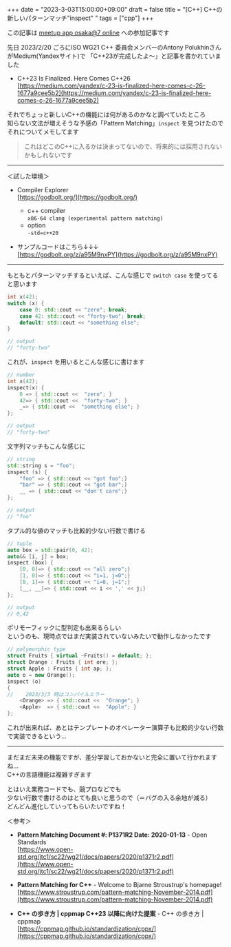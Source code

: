 +++
date = "2023-3-03T15:00:00+09:00"
draft = false
title = "[C++] C++の新しいパターンマッチ"inspect" "
tags = ["cpp"]
+++

この記事は [meetup app osaka@7 online](https://meetupapp.connpass.com/event/276301/) への参加記事です

先日 2023/2/20 ごろにISO WG21 C++ 委員会メンバーのAntony PolukhinさんがMedium(Yandexサイト)で
「C++23が完成したよ～」と記事を書かれていました

- C++23 Is Finalized. Here Comes C++26  
[https://medium.com/yandex/c-23-is-finalized-here-comes-c-26-1677a9cee5b2](https://medium.com/yandex/c-23-is-finalized-here-comes-c-26-1677a9cee5b2)

それでちょっと新しいC++の機能には何があるのかなと調べていたところ  
知らない文法が増えそうな予感の「Pattern Matching」`inspect` を見つけたので  
それについてメモしてます

> これはどこのC++に入るかは決まってないので、将来的には採用されないかもしれないです

---

＜試した環境＞

- Compiler Explorer  
[https://godbolt.org/](https://godbolt.org/)
  - c++ compiler  
 `x86-64 clang (experimental pattern matching)`
  - option  
 `-std=c++20`

- サンプルコードはこちら↓↓↓  
[https://godbolt.org/z/a95M9nxPY](https://godbolt.org/z/a95M9nxPY)

---

もともとパターンマッチするといえば、こんな感じで `switch case` を使ってると思います

```c++
int x(42);
switch (x) {
    case 0: std::cout << "zero"; break;
    case 42: std::cout << "forty-two"; break;
    default: std::cout << "something else";
}

// output
// "forty-two"
```

これが、`inspect` を用いるとこんな感じに書けます

```c++
// number
int x(42);
inspect(x) {
    0 => { std::cout <<  "zero"; }
    42=> { std::cout <<  "forty-two"; }
    _=> { std::cout <<  "something else"; }
};

// output
// "forty-two"
```

文字列マッチもこんな感じに

```c++
// string
std::string s = "foo";
inspect (s) {
    "foo" => { std::cout << "got foo";}
    "bar" => { std::cout << "got bar";}
    __ => { std::cout << "don't care";}
};

// output
// "foo"
```

タプル的な値のマッチも比較的少ない行数で書ける

```c++
// tuple
auto box = std::pair(0, 42);
auto&& [i, j] = box;
inspect (box) {
    [0, 0]=> { std::cout << "all zero";}
    [1, 0]=> { std::cout << "i=1, j=0";}
    [0, 1]=> { std::cout << "i=0, j=1";}
    [__, __]=> { std::cout << i << ',' << j;}
};

// output
// 0,42
```

ポリモーフィックに型判定も出来るらしい  
というのも、現時点ではまだ実装されていないみたいで動作しなかったです

```c++
// polymorphic type
struct Fruits { virtual ~Fruits() = default; };
struct Orange : Fruits { int ore; };
struct Apple : Fruits { int ap; };
auto o = new Orange();
inspect (o)
{
//    2023/3/3 時はコンパイルエラー
    <Orange> => { std::cout <<  "Orange"; }
    <Apple>  => { std::cout <<  "Apple"; }
};
```

これが出来れば、あとはテンプレートのオペレーター演算子も比較的少ない行数で実装できるという…

---

まだまだ未来の機能ですが、差分学習しておかないと完全に置いて行かれますね…  
C++の言語機能は複雑すぎます

とはいえ業務コードでも、競プロなどでも  
少ない行数で書けるのはとても良いと思うので（＝バグの入る余地が減る）  
どんどん進化していってもらいたいですね！

＜参考＞

- **Pattern Matching Document #: P1371R2 Date: 2020-01-13** - Open Standards  
[https://www.open-std.org/jtc1/sc22/wg21/docs/papers/2020/p1371r2.pdf](https://www.open-std.org/jtc1/sc22/wg21/docs/papers/2020/p1371r2.pdf)

- **Pattern Matching for C++** - Welcome to Bjarne Stroustrup's homepage!  
[https://www.stroustrup.com/pattern-matching-November-2014.pdf](https://www.stroustrup.com/pattern-matching-November-2014.pdf)

- **C++ の歩き方 | cppmap
C++23 以降に向けた提案** - C++ の歩き方 | cppmap  
[https://cppmap.github.io/standardization/cppx/](https://cppmap.github.io/standardization/cppx/)
